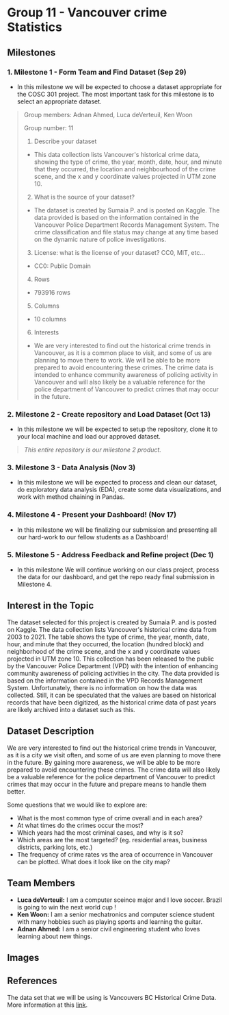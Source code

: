 # Group 11 - Vancouver crime Statistics

## Milestones

### 1. Milestone 1 - Form Team and Find Dataset (Sep 29)
   * In this milestone we will be expected to choose a dataset appropriate for the COSC 301 project. The most important task for this milestone is to select an appropriate dataset.

> Group members: Adnan Ahmed, Luca deVerteuil, Ken Woon
> 
> Group number: 11
> 
> 1. Describe your dataset
> 
> - This data collection lists Vancouver's historical crime data, showing the type of crime, the year, month, date, hour, and minute that they occurred, the location and neighbourhood of the crime scene, and the x and y coordinate values projected in UTM zone 10.
> 
> 2. What is the source of your dataset?
> 
> - The dataset is created by Sumaia P. and is posted on Kaggle. The data provided is based on the information contained in the Vancouver Police Department Records Management System. The crime classification and file status may change at any time based on the dynamic nature of police investigations.
> 
> 3. License: what is the license of your dataset? CC0, MIT, etc...
> 
> - CC0: Public Domain
> 
> 4. Rows
> 
> - 793916 rows
> 
> 5. Columns
> 
> - 10 columns
> 
> 6. Interests
> 
> - We are very interested to find out the historical crime trends in Vancouver, as it is a common place to visit, and some of us are planning to move there to work. We will be able to be more prepared to avoid encountering these crimes. The crime data is intended to enhance community awareness of policing activity in Vancouver and will also likely be a valuable reference for the police department of Vancouver to predict crimes that may occur in the future.

### 2. Milestone 2 - Create repository and Load Dataset (Oct 13)
   * In this milestone we will be expected to setup the repository, clone it to your local machine and load our approved dataset.
   
> *This entire repository is our milestone 2 product.*

### 3. Milestone 3 - Data Analysis (Nov 3)
   * In this milestone we will be expected to process and clean our dataset, do exploratory data analysis (EDA), create some data visualizations, and work with method chaining in Pandas.

### 4. Milestone 4 - Present your Dashboard! (Nov 17)
   * In this milestone we will be finalizing our submission and presenting all our hard-work to our fellow students as a Dashboard!

### 5. Milestone 5 - Address Feedback and Refine project (Dec 1)
   * In this milestone We will continue working on our class project, process the data for our dashboard, and get the repo ready final submission in Milestone 4.

## Interest in the Topic

The dataset selected for this project is created by Sumaia P. and is posted on Kaggle. The data collection lists Vancouver's historical crime data from 2003 to 2021. The table shows the type of crime, the year, month, date, hour, and minute that they occurred, the location (hundred block) and neighborhood of the crime scene, and the x and y coordinate values projected in UTM zone 10. This collection has been released to the public by the Vancouver Police Department (VPD) with the intention of enhancing community awareness of policing activities in the city. The data provided is based on the information contained in the VPD Records Management System. Unfortunately, there is no information on how the data was collected. Still, it can be speculated that the values are based on historical records that have been digitized, as the historical crime data of past years are likely archived into a dataset such as this.

## Dataset Description

We are very interested to find out the historical crime trends in Vancouver, as it is a city we visit often, and some of us are even planning to move there in the future. By gaining more awareness, we will be able to be more prepared to avoid encountering these crimes. The crime data will also likely be a valuable reference for the police department of Vancouver to predict crimes that may occur in the future and prepare means to handle them better.

Some questions that we would like to explore are:

- What is the most common type of crime overall and in each area?
- At what times do the crimes occur the most?
- Which years had the most criminal cases, and why is it so?
- Which areas are the most targeted? (eg. residential areas, business districts, parking lots, etc.)
- The frequency of crime rates vs the area of occurrence in Vancouver can be plotted. What does it look like on the city map?

## Team Members

- **Luca deVerteuil:** I am a computer sceince major and I love soccer. Brazil is going to win the next world cup !
- **Ken Woon:** I am a senior mechatronics and computer science student with many hobbies such as playing sports and learning the guitar.
- **Adnan Ahmed:** I am a senior civil engineering student who loves learning about new things.

## Images



## References

The data set that we will be using is Vancouvers BC Historical Crime Data. More information at this [link](https://www.kaggle.com/datasets/sumaiaparveenshupti/vancouver-bc-historical-crime-data).



